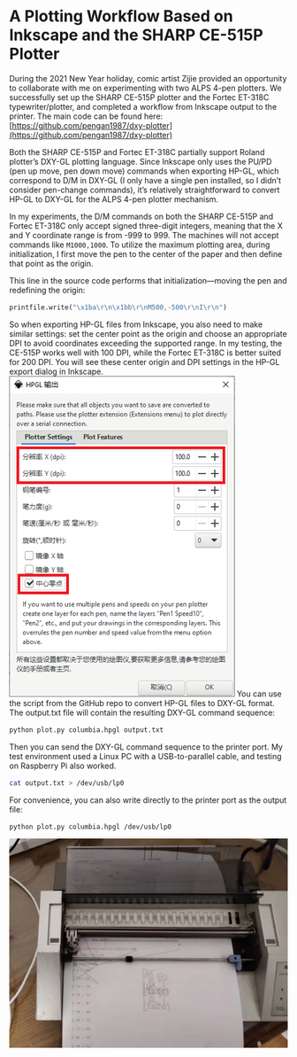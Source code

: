 # A Plotting Workflow Based on Inkscape and the SHARP CE-515P Plotter

During the 2021 New Year holiday, comic artist Zijie provided an opportunity to collaborate with me on experimenting with two ALPS 4-pen plotters. We successfully set up the SHARP CE-515P plotter and the Fortec ET-318C typewriter/plotter, and completed a workflow from Inkscape output to the printer. The main code can be found here:
[https://github.com/pengan1987/dxy-plotter](https://github.com/pengan1987/dxy-plotter)

Both the SHARP CE-515P and Fortec ET-318C partially support Roland plotter’s DXY-GL plotting language. Since Inkscape only uses the PU/PD (pen up move, pen down move) commands when exporting HP-GL, which correspond to D/M in DXY-GL (I only have a single pen installed, so I didn’t consider pen-change commands), it’s relatively straightforward to convert HP-GL to DXY-GL for the ALPS 4-pen plotter mechanism.

In my experiments, the D/M commands on both the SHARP CE-515P and Fortec ET-318C only accept signed three-digit integers, meaning that the X and Y coordinate range is from -999 to 999. The machines will not accept commands like `M1000,1000`. To utilize the maximum plotting area, during initialization, I first move the pen to the center of the paper and then define that point as the origin.

This line in the source code performs that initialization—moving the pen and redefining the origin:
```python
printfile.write("\x1ba\r\n\x1bb\r\nM500,-500\r\nI\r\n")
```
So when exporting HP-GL files from Inkscape, you also need to make similar settings: set the center point as the origin and choose an appropriate DPI to avoid coordinates exceeding the supported range. In my testing, the CE-515P works well with 100 DPI, while the Fortec ET-318C is better suited for 200 DPI. You will see these center origin and DPI settings in the HP-GL export dialog in Inkscape.
![Inkscape HPGL export](inkscape.png)
You can use the script from the GitHub repo to convert HP-GL files to DXY-GL format. The output.txt file will contain the resulting DXY-GL command sequence:
```bash
python plot.py columbia.hpgl output.txt
```
Then you can send the DXY-GL command sequence to the printer port. My test environment used a Linux PC with a USB-to-parallel cable, and testing on Raspberry Pi also worked.
```bash
cat output.txt > /dev/usb/lp0
```
For convenience, you can also write directly to the printer port as the output file:
```bash
python plot.py columbia.hpgl /dev/usb/lp0
```
![Plotter output](plotter.jpg)
